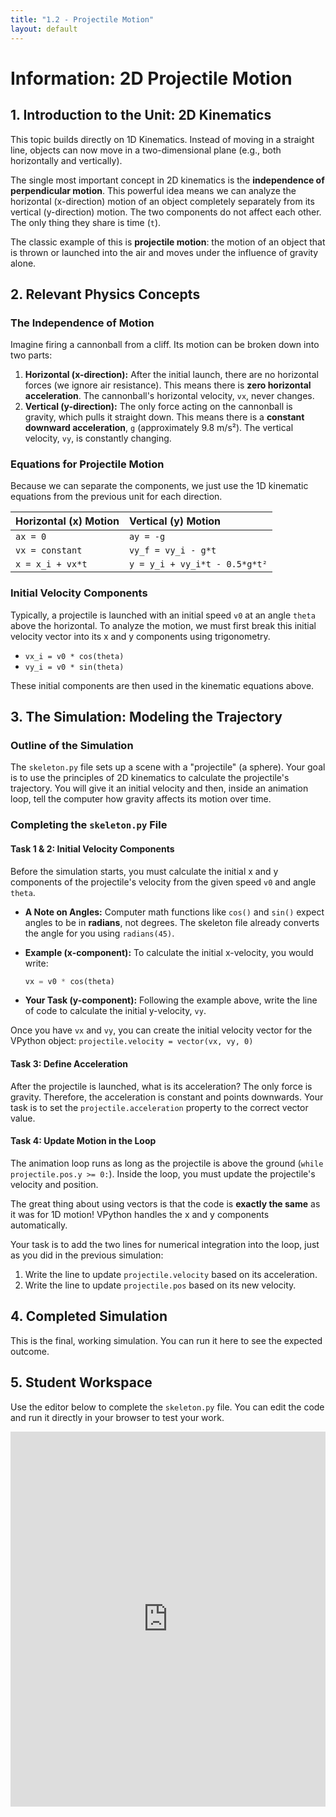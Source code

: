```yaml
---
title: "1.2 - Projectile Motion"
layout: default
---
```

# Information: 2D Projectile Motion

## 1. Introduction to the Unit: 2D Kinematics

This topic builds directly on 1D Kinematics. Instead of moving in a straight line, objects can now move in a two-dimensional plane (e.g., both horizontally and vertically). 

The single most important concept in 2D kinematics is the **independence of perpendicular motion**. This powerful idea means we can analyze the horizontal (x-direction) motion of an object completely separately from its vertical (y-direction) motion. The two components do not affect each other. The only thing they share is time (`t`).

The classic example of this is **projectile motion**: the motion of an object that is thrown or launched into the air and moves under the influence of gravity alone.

## 2. Relevant Physics Concepts

### The Independence of Motion

Imagine firing a cannonball from a cliff. Its motion can be broken down into two parts:

1.  **Horizontal (x-direction):** After the initial launch, there are no horizontal forces (we ignore air resistance). This means there is **zero horizontal acceleration**. The cannonball's horizontal velocity, `vx`, never changes.
2.  **Vertical (y-direction):** The only force acting on the cannonball is gravity, which pulls it straight down. This means there is a **constant downward acceleration**, `g` (approximately 9.8 m/s²). The vertical velocity, `vy`, is constantly changing.

### Equations for Projectile Motion

Because we can separate the components, we just use the 1D kinematic equations from the previous unit for each direction.

| Horizontal (x) Motion | Vertical (y) Motion |
| :--- | :--- |
| `ax = 0` | `ay = -g` |
| `vx = constant` | `vy_f = vy_i - g*t` |
| `x = x_i + vx*t` | `y = y_i + vy_i*t - 0.5*g*t²` |

### Initial Velocity Components

Typically, a projectile is launched with an initial speed `v0` at an angle `theta` above the horizontal. To analyze the motion, we must first break this initial velocity vector into its x and y components using trigonometry.

-   `vx_i = v0 * cos(theta)`
-   `vy_i = v0 * sin(theta)`

These initial components are then used in the kinematic equations above.

## 3. The Simulation: Modeling the Trajectory

### Outline of the Simulation

The `skeleton.py` file sets up a scene with a "projectile" (a sphere). Your goal is to use the principles of 2D kinematics to calculate the projectile's trajectory. You will give it an initial velocity and then, inside an animation loop, tell the computer how gravity affects its motion over time.

### Completing the `skeleton.py` File

#### **Task 1 & 2: Initial Velocity Components**

Before the simulation starts, you must calculate the initial x and y components of the projectile's velocity from the given speed `v0` and angle `theta`.

- **A Note on Angles:** Computer math functions like `cos()` and `sin()` expect angles to be in **radians**, not degrees. The skeleton file already converts the angle for you using `radians(45)`.

- **Example (x-component):** To calculate the initial x-velocity, you would write:
  ```python
  vx = v0 * cos(theta)
  ```
- **Your Task (y-component):** Following the example above, write the line of code to calculate the initial y-velocity, `vy`.

Once you have `vx` and `vy`, you can create the initial velocity vector for the VPython object:
`projectile.velocity = vector(vx, vy, 0)`

#### **Task 3: Define Acceleration**

After the projectile is launched, what is its acceleration? The only force is gravity. Therefore, the acceleration is constant and points downwards. Your task is to set the `projectile.acceleration` property to the correct vector value.

#### **Task 4: Update Motion in the Loop**

The animation loop runs as long as the projectile is above the ground (`while projectile.pos.y >= 0:`). Inside the loop, you must update the projectile's velocity and position. 

The great thing about using vectors is that the code is **exactly the same** as it was for 1D motion! VPython handles the x and y components automatically.

Your task is to add the two lines for numerical integration into the loop, just as you did in the previous simulation:
1.  Write the line to update `projectile.velocity` based on its acceleration.
2.  Write the line to update `projectile.pos` based on its new velocity.

## 4. Completed Simulation

This is the final, working simulation. You can run it here to see the expected outcome.
<div id="glowscript" class="glowscript">
<meta http-equiv="Content-Type" content="text/html; charset=utf-8">
<link type="text/css" href="https://www.glowscript.org/css/redmond/2.1/jquery-ui.custom.css" rel="stylesheet" />
<link type="text/css" href="https://www.glowscript.org/css/ide.css" rel="stylesheet" />
<script type="text/javascript" src="https://www.glowscript.org/lib/jquery/2.1/jquery.min.js"></script>
<script type="text/javascript" src="https://www.glowscript.org/lib/jquery/2.1/jquery-ui.custom.min.js"></script>
<script type="text/javascript" src="https://www.glowscript.org/package/glow.3.2.min.js"></script>
<script type="text/javascript" src="https://www.glowscript.org/package/RSrun.3.2.min.js"></script>
<script type="text/javascript"><!--//--><![CDATA[//><!--
!function(){var t={};async function e(){"use strict";canvas;var e,o,i,l,r,a,s,n,c,p,u,y,f,d,h,m,v,g,w,_=canvas();function j(t,e=0){return Number(t.toFixed(e))}for(e=ρσ_list_decorate(["3.2","glowscript"]),Array.prototype["+"]=function(t){return this.concat(t)},Array.prototype["*"]=function(t){return __array_times_number(this,t)},window.__GSlang="vpython",o=GSprint,i=range,l="__main__",r=pytype,(0,t.pythonize.strings)(),_.title="Simulation of Projectile Motion",_.caption="A yellow ball is launched at an angle. A red ball is dropped at the same time.\nNotice they hit the ground simultaneously, showing independence of vertical and horizontal motion.",a=ρσ_interpolate_kwargs.call(this,box,[ρσ_desugar_kwargs({pos:vector(0,1["-u"]()["*"](.5),0),size:vector(45,.1,10),color:color.green})]),(s=ρσ_interpolate_kwargs.call(this,sphere,[ρσ_desugar_kwargs({pos:vector(1["-u"]()["*"](20),0,0),radius:.4,color:color.yellow})])).trail=ρσ_interpolate_kwargs.call(this,attach_trail,[s].concat([ρσ_desugar_kwargs({color:color.yellow,radius:.05})])),(n=ρσ_interpolate_kwargs.call(this,sphere,[ρσ_desugar_kwargs({pos:vector(s.pos.x,15,0),radius:.4,color:color.red})])).trail=ρσ_interpolate_kwargs.call(this,attach_trail,[n].concat([ρσ_desugar_kwargs({color:color.red,radius:.05})])),c=0,p=.01,u=9.8,y=25,f=await radians(50),s.pos=vector(1["-u"]()["*"](20),.4,0),s.velocity=vector(y["*"](cos(f)),y["*"](sin(f)),0),s.acceleration=vector(0,1["-u"]()["*"](u),0),n.pos=vector(1["-u"]()["*"](20),15,0),n.velocity=vector(0,0,0),n.acceleration=vector(0,1["-u"]()["*"](u),0),o("Launching projectile with speed="["+"](ρσ_str.format("{}",y))["+"](" m/s at angle=")["+"](ρσ_str.format("{:.1f}",await degrees(f)))["+"](" degrees.")),o("Dropping red ball from height="["+"](ρσ_str.format("{}",n.pos.y))["+"](" m.")),d=ρσ_interpolate_kwargs.call(this,graph,[ρσ_desugar_kwargs({title:"Projectile Motion",xtitle:"Time (s)",ytitle:"Value"})]),h=ρσ_interpolate_kwargs.call(this,gcurve,[ρσ_desugar_kwargs({color:color.yellow,label:"Projectile Y-Position (m)"})]),m=ρσ_interpolate_kwargs.call(this,gcurve,[ρσ_desugar_kwargs({color:color.red,label:"Projectile Y-Velocity (m/s)"})]),v=ρσ_interpolate_kwargs.call(this,gcurve,[ρσ_desugar_kwargs({color:color.blue,label:"Projectile X-Position (m)"})]);s.pos.y[">="](0)||n.pos.y[">="](0);)await rate(100),s.pos.y[">="](0)&&(s.velocity=s.velocity["+"](s.acceleration["*"](p)),s.pos=s.pos["+"](s.velocity["*"](p)),h.plot(c,s.pos.y),m.plot(c,s.velocity.y),v.plot(c,s.pos.x)),n.pos.y[">="](0)&&(n.velocity=n.velocity["+"](n.acceleration["*"](p)),n.pos=n.pos["+"](n.velocity["*"](p))),c=c["+"](p);o("Simulation finished."),o("Projectile landed at x = "["+"](ρσ_str.format("{:.2f}",s.pos.x))["+"](" m after ")["+"](ρσ_str.format("{:.2f}",c))["+"](" s")),g=y["*"](sin(f))["+"](sqrt(Math.pow(y["*"](sin(f)),2)["+"](2["*"](u)["*"](s.pos.y))))["/"](u),w=y["*"](cos(f))["*"](g),o("Theoretical time: "["+"](ρσ_str.format("{:.2f}",g))["+"](" s"))}t.pythonize={},function(){function e(){if(e=set("capitalize strip lstrip rstrip islower isupper isspace lower upper swapcase center count endswith startswith find rfind index rindex format join ljust rjust partition rpartition replace split rsplit splitlines zfill".split(" ")),arguments.length)o=arguments[0]?Array.prototype.slice.call(arguments):null;else{var t;o=((t=ρσ_set()).jsset.add("split"),t.jsset.add("replace"),t)}o&&(e=e.difference(set(o)));var e,o,i,l=e;for(var r of l="function"==typeof l[Symbol.iterator]?l instanceof Map?l.keys():l:Object.keys(l))i=r,(ρσ_expr_temp=String.prototype)["number"==typeof i&&i<0?ρσ_expr_temp.length+i:i]=(ρσ_expr_temp=ρσ_str.prototype)["number"==typeof i&&i<0?ρσ_expr_temp.length+i:i]}e.__module__||Object.defineProperties(e,{__module__:{value:"pythonize"}}),t.pythonize.strings=e}(),e.__module__||Object.defineProperties(e,{__module__:{value:null}}),$(function(){window.__context={glowscript_container:$("#glowscript").removeAttr("id")},e()})}();
//--><!]]></script>
</div>

## 5. Student Workspace

Use the editor below to complete the `skeleton.py` file. You can edit the code and run it directly in your browser to test your work.

<iframe src="https://trinket.io/glowscript/acacd2fd38d4" width="100%" height="600" frameborder="0" marginwidth="0" marginheight="0" allowfullscreen></iframe>
